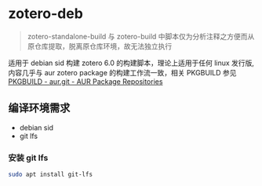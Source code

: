# zotero-deb

> zotero-standalone-build 与 zotero-build 中脚本仅为分析注释之方便而从原仓库提取，脱离原仓库环境，故无法独立执行

适用于 debian sid 构建 zotero 6.0 的构建脚本，理论上适用于任何 linux 发行版, 内容几乎与 aur zotero package 的构建工作流一致，相关 PKGBUILD 参见 [PKGBUILD - aur.git - AUR Package Repositories](https://aur.archlinux.org/cgit/aur.git/tree/PKGBUILD?h=zotero)

## 编译环境需求

- debian sid
- git lfs

### 安装 git lfs

```bash
sudo apt install git-lfs
```
